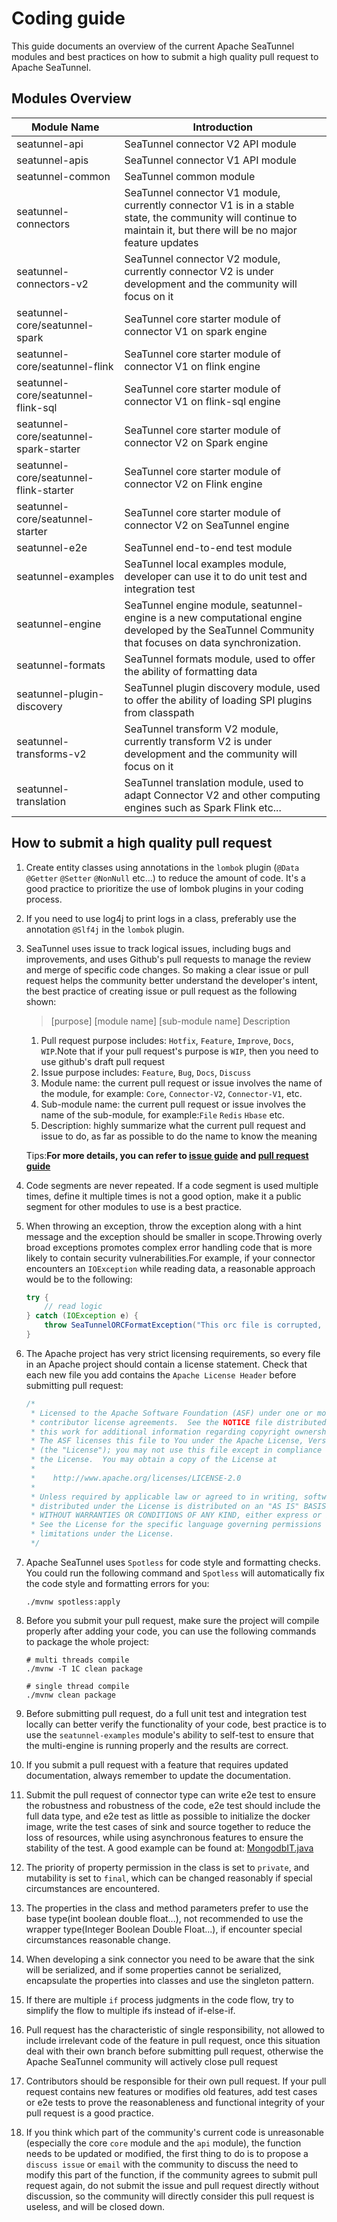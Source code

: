 # Coding guide

This guide documents an overview of the current Apache SeaTunnel modules and best practices on how to submit a high quality pull request to Apache SeaTunnel.

## Modules Overview

| Module Name                            | Introduction                                                                                                                                                       |
|----------------------------------------|--------------------------------------------------------------------------------------------------------------------------------------------------------------------|
| seatunnel-api                          | SeaTunnel connector V2 API module                                                                                                                                  |
| seatunnel-apis                         | SeaTunnel connector V1 API module                                                                                                                                  |
| seatunnel-common                       | SeaTunnel common module                                                                                                                                            |
| seatunnel-connectors                   | SeaTunnel connector V1 module, currently connector V1 is in a stable state, the community will continue to maintain it, but there will be no major feature updates |
| seatunnel-connectors-v2                | SeaTunnel connector V2 module, currently connector V2 is under development and the community will focus on it                                                      |
| seatunnel-core/seatunnel-spark         | SeaTunnel core starter module of connector V1 on spark engine                                                                                                      |
| seatunnel-core/seatunnel-flink         | SeaTunnel core starter module of connector V1 on flink engine                                                                                                      |
| seatunnel-core/seatunnel-flink-sql     | SeaTunnel core starter module of connector V1 on flink-sql engine                                                                                                  |
| seatunnel-core/seatunnel-spark-starter | SeaTunnel core starter module of connector V2 on Spark engine                                                                                                      |
| seatunnel-core/seatunnel-flink-starter | SeaTunnel core starter module of connector V2 on Flink engine                                                                                                      |
| seatunnel-core/seatunnel-starter       | SeaTunnel core starter module of connector V2 on SeaTunnel engine                                                                                                  |
| seatunnel-e2e                          | SeaTunnel end-to-end test module                                                                                                                                   |
| seatunnel-examples                     | SeaTunnel local examples module, developer can use it to do unit test and integration test                                                                         |
| seatunnel-engine                       | SeaTunnel engine module, seatunnel-engine is a new computational engine developed by the SeaTunnel Community that focuses on data synchronization.                 |
| seatunnel-formats                      | SeaTunnel formats module, used to offer the ability of formatting data                                                                                             |
| seatunnel-plugin-discovery             | SeaTunnel plugin discovery module, used to offer the ability of loading SPI plugins from classpath                                                                 |
| seatunnel-transforms-v2                | SeaTunnel transform V2 module, currently transform V2 is under development and the community will focus on it                                                      |
| seatunnel-translation                  | SeaTunnel translation module, used to adapt Connector V2 and other computing engines such as Spark Flink etc...                                                    |

## How to submit a high quality pull request

1. Create entity classes using annotations in the `lombok` plugin (`@Data` `@Getter` `@Setter` `@NonNull` etc...) to reduce the amount of code. It's a good practice to prioritize the use of lombok plugins in your coding process.

2. If you need to use log4j to print logs in a class, preferably use the annotation `@Slf4j` in the `lombok` plugin.

3. SeaTunnel uses issue to track logical issues, including bugs and improvements, and uses Github's pull requests to manage the review and merge of specific code changes. So making a clear issue or pull request helps the community better understand the developer's intent, the best practice of creating issue or pull request as the following shown:

   > [purpose] [module name] [sub-module name] Description

   1. Pull request purpose includes: `Hotfix`, `Feature`, `Improve`, `Docs`, `WIP`.Note that if your pull request's purpose is `WIP`, then you need to use github's draft pull request
   2. Issue purpose includes: `Feature`, `Bug`, `Docs`, `Discuss`
   3. Module name: the current pull request or issue involves the name of the module, for example: `Core`, `Connector-V2`, `Connector-V1`, etc.
   4. Sub-module name: the current pull request or issue involves the name of the sub-module, for example:`File` `Redis` `Hbase` etc.
   5. Description: highly summarize what the current pull request and issue to do, as far as possible to do the name to know the meaning

   Tips:**For more details, you can refer to [issue guide](https://seatunnel.apache.org/community/contribution_guide/contribute#issue) and [pull request guide](https://seatunnel.apache.org/community/contribution_guide/contribute#pull-request)**

4. Code segments are never repeated. If a code segment is used multiple times, define it multiple times is not a good option, make it a public segment for other modules to use is a best practice.

5. When throwing an exception, throw the exception along with a hint message and the exception should be smaller in scope.Throwing overly broad exceptions promotes complex error handling code that is more likely to contain security vulnerabilities.For example, if your connector encounters an `IOException` while reading data, a reasonable approach would be to the following:

   ```java
   try {
       // read logic
   } catch (IOException e) {
       throw SeaTunnelORCFormatException("This orc file is corrupted, please check it", e);
   }
   ```

6. The Apache project has very strict licensing requirements, so every file in an Apache project should contain a license statement. Check that each new file you add contains the `Apache License Header` before submitting pull request:

   ```java
   /*
    * Licensed to the Apache Software Foundation (ASF) under one or more
    * contributor license agreements.  See the NOTICE file distributed with
    * this work for additional information regarding copyright ownership.
    * The ASF licenses this file to You under the Apache License, Version 2.0
    * (the "License"); you may not use this file except in compliance with
    * the License.  You may obtain a copy of the License at
    *
    *    http://www.apache.org/licenses/LICENSE-2.0
    *
    * Unless required by applicable law or agreed to in writing, software
    * distributed under the License is distributed on an "AS IS" BASIS,
    * WITHOUT WARRANTIES OR CONDITIONS OF ANY KIND, either express or implied.
    * See the License for the specific language governing permissions and
    * limitations under the License.
    */
   ```

7. Apache SeaTunnel uses `Spotless` for code style and formatting checks. You could run the following command and `Spotless` will automatically fix the code style and formatting errors for you:

   ```shell
   ./mvnw spotless:apply
   ```

8. Before you submit your pull request, make sure the project will compile properly after adding your code, you can use the following commands to package the whole project:

   ```shell
   # multi threads compile
   ./mvnw -T 1C clean package
   ```

   ```shell
   # single thread compile
   ./mvnw clean package
   ```

9. Before submitting pull request, do a full unit test and integration test locally can better verify the functionality of your code, best practice is to use the `seatunnel-examples` module's ability to self-test to ensure that the multi-engine is running properly and the results are correct.

10. If you submit a pull request with a feature that requires updated documentation, always remember to update the documentation.

12. Submit the pull request of connector type can write e2e test to ensure the robustness and robustness of the code, e2e test should include the full data type, and e2e test as little as possible to initialize the docker image, write the test cases of sink and source together to reduce the loss of resources, while using asynchronous features to ensure the stability of the test. A good example can be found at: [MongodbIT.java](https://github.com/apache/seatunnel/blob/dev/seatunnel-e2e/seatunnel-connector-v2-e2e/connector-mongodb-e2e/src/test/java/org/apache/seatunnel/e2e/connector/v2/mongodb/MongodbIT.java)

12. The priority of property permission in the class is set to `private`, and mutability is set to `final`, which can be changed reasonably if special circumstances are encountered.

13. The properties in the class and method parameters prefer to use the base type(int boolean double float...), not recommended to use the wrapper type(Integer Boolean Double Float...), if encounter special circumstances reasonable change.

14. When developing a sink connector you need to be aware that the sink will be serialized, and if some properties cannot be serialized, encapsulate the properties into classes and use the singleton pattern.

15. If there are multiple `if` process judgments in the code flow, try to simplify the flow to multiple ifs instead of if-else-if.

16. Pull request has the characteristic of single responsibility, not allowed to include irrelevant code of the feature in pull request, once this situation deal with their own branch before submitting pull request, otherwise the Apache SeaTunnel community will actively close pull request

17. Contributors should be responsible for their own pull request. If your pull request contains new features or modifies old features, add test cases or e2e tests to prove the reasonableness and functional integrity of your pull request is a good practice.

18. If you think which part of the community's current code is unreasonable (especially the core `core` module and the `api` module), the function needs to be updated or modified, the first thing to do is to propose a `discuss issue` or `email` with the community to discuss the need to modify this part of the function, if the community agrees to submit pull request again, do not submit the issue and pull request directly without discussion, so the community will directly consider this pull request is useless, and will be closed down.

